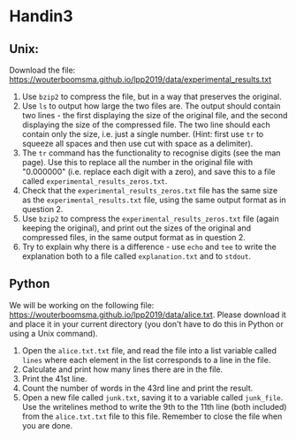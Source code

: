 # Handin3

## Unix:

Download the file: https://wouterboomsma.github.io/lpp2019/data/experimental_results.txt

1. Use <code>bzip2</code> to compress the file, but in a way that preserves the original.
2. Use <code>ls</code> to output how large the two files are. The output should contain two lines - the first displaying the size of the original file, and the second displaying the size of the compressed file. The two line should each contain only the size, i.e. just a single number. (Hint: first use <code>tr</code> to squeeze all spaces and then use cut with space as a delimiter).
3. The <code>tr</code> command has the functionality to recognise digits (see the man page). Use this to replace all the number in the original file with "0.000000" (i.e. replace each digit with a zero), and save this to a file called <code>experimental_results_zeros.txt</code>.
4. Check that the <code>experimental_results_zeros.txt</code> file has the same size as the <code>experimental_results.txt</code> file, using the same output format as in question 2.
5. Use <code>bzip2</code> to compress the <code>experimental_results_zeros.txt</code> file (again keeping the original), and print out the sizes of the original and compressed files, in the same output format as in question 2.
6. Try to explain why there is a difference - use <code>echo</code> and <code>tee</code> to write the explanation both to a file called <code>explanation.txt</code> and to <code>stdout</code>.

## Python

We will be working on the following file: https://wouterboomsma.github.io/lpp2019/data/alice.txt. Please download it and place it in your current directory (you don't have to do this in Python or using a Unix command).

1. Open the <code>alice.txt.txt</code> file, and read the file into a list variable called <code>lines</code> where each element in the list corresponds to a line in the file.
2. Calculate and print how many lines there are in the file.
3. Print the 41st line.
4. Count the number of words in the 43rd line and print the result.
5. Open a new file called <code>junk.txt</code>, saving it to a variable called <code>junk_file</code>. Use the writelines method to write the 9th to the 11th line (both included) from the <code>alice.txt.txt</code> file to this file. Remember to close the file when you are done.


